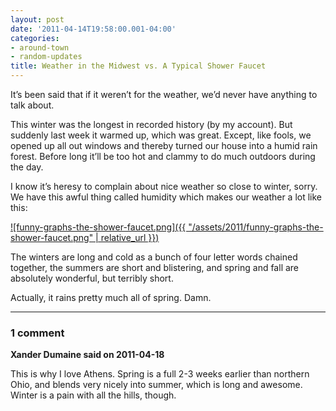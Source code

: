 ```yaml
---
layout: post
date: '2011-04-14T19:58:00.001-04:00'
categories:
- around-town
- random-updates
title: Weather in the Midwest vs. A Typical Shower Faucet
---
```


It’s been said that if it weren’t for the weather, we’d never have anything to talk about.

This winter was the longest in recorded history (by my account). But suddenly last week it warmed up, which was great. Except, like fools, we opened up all out windows and thereby turned our house into a humid rain forest. Before long it’ll be too hot and clammy to do much outdoors during the day. 

I know it’s heresy to complain about nice weather so close to winter, sorry. We have this awful thing called humidity which makes our weather a lot like this:

[![funny-graphs-the-shower-faucet.png]({{ "/assets/2011/funny-graphs-the-shower-faucet.png" | relative_url }})](http://graphjam.memebase.com/2011/02/22/funny-graphs-lukewarm-i-am-your-water/)

The winters are long and cold as a bunch of four letter words chained together, the summers are short and blistering, and spring and fall are absolutely wonderful, but terribly short. 

Actually, it rains pretty much all of spring. Damn.

---

### 1 comment

**Xander Dumaine said on 2011-04-18**

This is why I love Athens. Spring is a full 2-3 weeks earlier than northern Ohio, and blends very nicely into summer, which is long and awesome. Winter is a pain with all the hills, though.

